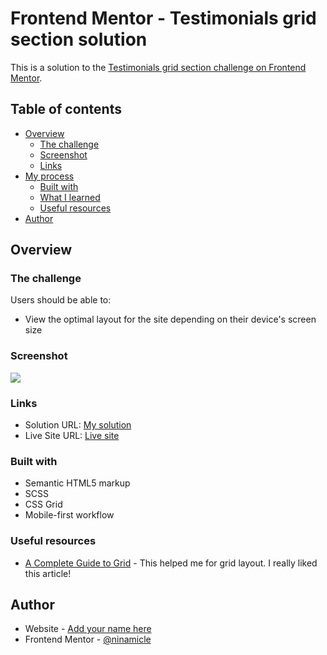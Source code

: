 # Frontend Mentor - Testimonials grid section solution

This is a solution to the [Testimonials grid section challenge on Frontend Mentor](https://www.frontendmentor.io/challenges/testimonials-grid-section-Nnw6J7Un7).

## Table of contents

- [Overview](#overview)
  - [The challenge](#the-challenge)
  - [Screenshot](#screenshot)
  - [Links](#links)
- [My process](#my-process)
  - [Built with](#built-with)
  - [What I learned](#what-i-learned)
  - [Useful resources](#useful-resources)
- [Author](#author)

## Overview

### The challenge

Users should be able to:

- View the optimal layout for the site depending on their device's screen size

### Screenshot

![](./screenshot.jpg)

### Links

- Solution URL: [My solution](https://github.com/ninamicle/testimonials-grid-section-main)
- Live Site URL: [Live site](https://effulgent-cendol-bd7dae.netlify.app/)

### Built with

- Semantic HTML5 markup
- SCSS
- CSS Grid
- Mobile-first workflow

### Useful resources

- [A Complete Guide to Grid](https://css-tricks.com/snippets/css/complete-guide-grid/) - This helped me for grid layout. I really liked this article!

## Author

- Website - [Add your name here](https://github.com/ninamicle)
- Frontend Mentor - [@ninamicle](https://www.frontendmentor.io/profile/ninamicle)
